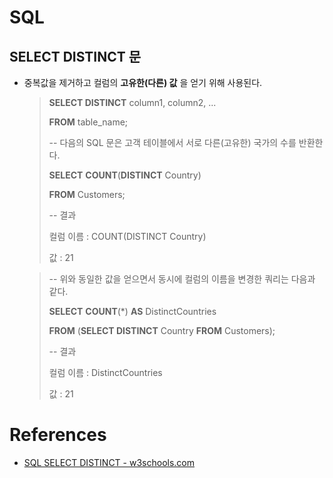 # SQL

## **SELECT DISTINCT 문**

  - 중복값을 제거하고 컬럼의 **고유한(다른)  값** 을 얻기 위해 사용된다.

    > **SELECT  DISTINCT**   column1,  column2, ... 
    >
    > **FROM**   table_name;
    >
    > 
    >
    >
    > --  다음의 SQL 문은 고객 테이블에서 서로 다른(고유한) 국가의 수를 반환한다.
    >
    > **SELECT**  **COUNT**(**DISTINCT**  Country)  
    >
    > **FROM**  Customers; 
    >
    > --  결과
    >
    > 컬럼 이름 : COUNT(DISTINCT Country)  
    >
    > 값 : 21

    

    > --  위와 동일한 값을 얻으면서 동시에 컬럼의 이름을 변경한 쿼리는 다음과 같다.
    >
    > **SELECT**  **COUNT**(*)  **AS**  DistinctCountries
    >
    > **FROM**  (**SELECT  DISTINCT**  Country  **FROM**  Customers);
    >
    > --  결과
    >
    > 컬럼 이름 : DistinctCountries   
    >
    > 값 : 21



# References

- [SQL SELECT DISTINCT - w3schools.com](https://www.w3schools.com/sql/sql_distinct.asp) 
